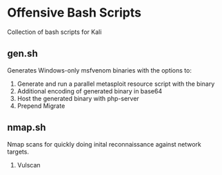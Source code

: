 # Offensive Bash Scripts
Collection of bash scripts for Kali

## gen.sh
Generates Windows-only msfvenom binaries with the options to:
1. Generate and run a parallel metasploit resource script with the binary
2. Additional encoding of generated binary in base64
3. Host the generated binary with php-server
4. Prepend Migrate


## nmap.sh
Nmap scans for quickly doing inital reconnaissance against network targets.
1. Vulscan